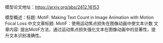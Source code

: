 模型论文地址：https://arxiv.org/abs/2412.16153

模型概述：标题: MotiF: Making Text Count in Image Animation with Motion Focal Loss
中文文章标题: MotiF：使用运动焦点损失在图像动画中使文本计数
文章内容: 提出MotiF方法，通过运动焦点损失强化文本在图像动画中的显著性，提升文本识别准确性。

